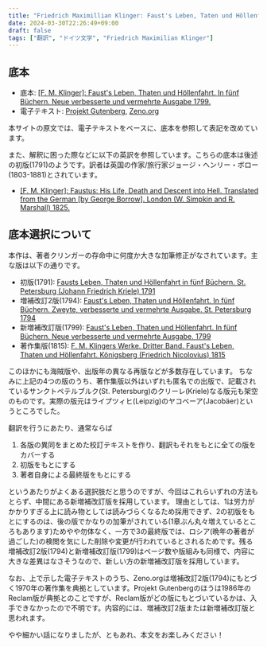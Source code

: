 ```yaml
---
title: "Friedrich Maximillian Klinger: Faust's Leben, Taten und Höllenfahrt (1799) - 書誌情報"
date: 2024-03-30T22:26:49+09:00
draft: false
tags: ["翻訳", "ドイツ文学", "Friedrich Maximilian Klinger"]
---
```


## 底本
* 底本: [\[F. M. Klinger\]: Faust's Leben, Thaten und Höllenfahrt. In fünf Büchern. Neue verbesserte und vermehrte Ausgabe 1799.](https://www.google.co.jp/books/edition/Faust_s_Leben_Thaten_und_H_llenfahrt_By/s6FgAAAAcAAJ)
* 電子テキスト: [Projekt Gutenberg](https://www.projekt-gutenberg.org/klinger/fstkling/fstkling.html), [Zeno.org](http://www.zeno.org/nid/20005173043)

本サイトの原文では、電子テキストをベースに、底本を参照して表記を改めています。

また、解釈に困った際などに以下の英訳を参照しています。こちらの底本は後述の初版(1791)のようです。訳者は英国の作家/旅行家ジョージ・ヘンリー・ボロー(1803-1881)とされています。

* [\[F. M. Klinger\]: Faustus: His Life, Death and Descent into Hell. Translated from the German \[by George Borrow\]. London (W. Simpkin and R. Marshall) 1825.](https://www.google.co.jp/books/edition/Faustus_his_life_death_and_descent_into/n9kGAAAAQAAJ)

## 底本選択について
本作は、著者クリンガーの存命中に何度か大きな加筆修正がなされています。主な版は以下の通りです。

* 初版(1791): [Fausts Leben, Thaten und Höllenfahrt in fünf Büchern. St. Petersburg (Johann Friedrich Kriele) 1791](https://www.deutschestextarchiv.de/book/show/klinger_faust_1791) 
* 増補改訂2版(1794): [Faust's Leben, Thaten und Höllenfahrt. In fünf Büchern. Zweyte, verbesserte und vermehrte Ausgabe. St. Petersburg 1794](https://www.google.co.jp/books/edition/Faust_s_Leben_Thaten_und_H_llenfahrt_By/s6FgAAAAcAAJ) 
* 新増補改訂版(1799): [Faust's Leben, Thaten und Höllenfahrt. In fünf Büchern. Neue verbesserte und vermehrte Ausgabe. 1799](https://books.google.co.jp/books/about/Faust_s_leben_thaten_und_h%C3%B6llenfahrt_in.html?id=BGAqAAAAMAAJ)
* 著作集版(1815): [F. M. Klingers Werke. Dritter Band. Faust's Leben, Thaten und Höllenfahrt. Königsberg (Friedrich Nicolovius) 1815](https://www.google.co.jp/books/edition/F_M_Klingers_Werke/_lBjAAAAcAAJ)

このほかにも海賊版や、出版年の異なる再版などが多数存在しています。
ちなみに上記の4つの版のうち、著作集版以外はいずれも匿名での出版で、記載されているサンクトペテルブルク(St. Petersburg)のクリーレ(Kriele)なる版元も架空のものです。実際の版元はライプツィヒ(Leipzig)のヤコベーア(Jacobäer)というところでした。

翻訳を行うにあたり、通常ならば

1. 各版の異同をまとめた校訂テキストを作り、翻訳もそれをもとに全ての版をカバーする
2. 初版をもとにする
3. 著者自身による最終版をもとにする

というあたりがよくある選択肢だと思うのですが、今回はこれらいずれの方法もとらず、中間にある新増補改訂版を採用しています。
理由としては、1は労力がかかりすぎる上に読み物としては読みづらくなるため採用できず、2の初版をもとにするのは、後の版でかなりの加筆がされている(1章ぶん丸々増えているところもあります)ためやや勿体なく、一方で3の最終版では、ロシア(晩年の著者が過ごした)の検閲を気にした削除や変更が行われているとされるためです。残る増補改訂2版(1794)と新増補改訂版(1799)はページ数や版組みも同様で、内容に大きな差異はなさそうなので、新しい方の新増補改訂版を採用しています。

なお、上で示した電子テキストのうち、Zeno.orgは増補改訂2版(1794)にもとづく1970年の著作集を典拠としています。Projekt Gutenbergのほうは1986年のReclam版が典拠とのことですが、Reclam版がどの版にもとづいているかは、入手できなかったので不明です。内容的には、増補改訂2版または新増補改訂版と思われます。

やや細かい話になりましたが、ともあれ、本文をお楽しみください！